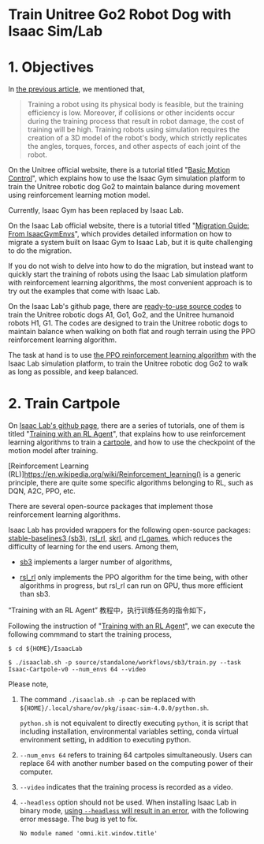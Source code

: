 # Train Unitree Go2 Robot Dog with Isaac Sim/Lab

# 1. Objectives

In [the previous article](https://github.com/housework-robot/main/blob/main/S04_RL_for_unitree/S04E01_Isaac_sim_lab_installation.md), we mentioned that, 

> Training a robot using its physical body is feasible, but the training efficiency is low.
> Moreover, if collisions or other incidents occur during the training process that result in robot damage, the cost of training will be high.
> Training robots using simulation requires the creation of a 3D model of the robot's body, which strictly replicates the angles, torques, forces, and other aspects of each joint of the robot.

On the Unitree official website, there is a tutorial titled "[Basic Motion Control](https://support.unitree.com/home/en/developer/Basic_motion_control)", which explains how to use the Isaac Gym simulation platform to train the Unitree robotic dog Go2 to maintain balance during movement using reinforcement learning motion model.

Currently, Isaac Gym has been replaced by Isaac Lab.

On the Isaac Lab official website, there is a tutorial titled "[Migration Guide: From IsaacGymEnvs](https://isaac-sim.github.io/IsaacLab/source/migration/migrating_from_isaacgymenvs.html)", which provides detailed information on how to migrate a system built on Isaac Gym to Isaac Lab, but it is quite challenging to do the migration.

If you do not wish to delve into how to do the migration, but instead want to quickly start the training of robots using the Isaac Lab simulation platform with reinforcement learning algorithms, the most convenient approach is to try out the examples that come with Isaac Lab.

On the Isaac Lab's github page, there are [ready-to-use source codes](https://github.com/isaac-sim/IsaacLab/tree/main/source/extensions/omni.isaac.lab_tasks/omni/isaac/lab_tasks/manager_based/locomotion/velocity/config) to train the Unitree robotic dogs A1, Go1, Go2, and the Unitree humanoid robots H1, G1. The codes are designed to train the Unitree robotic dogs to maintain balance when walking on both flat and rough terrain using the PPO reinforcement learning algorithm.

The task at hand is to use [the PPO reinforcement learning algorithm](https://en.wikipedia.org/wiki/Proximal_policy_optimization) with the Isaac Lab simulation platform, to train the Unitree robotic dog Go2 to walk as long as possible, and keep balanced.


# 2. Train Cartpole

On [Isaac Lab's github page](https://isaac-sim.github.io/IsaacLab), there are a series of tutorials, one of them is titled "[Training with an RL Agent](https://isaac-sim.github.io/IsaacLab/source/tutorials/03_envs/run_rl_training.html)", that explains how to use reinforcement learning algorithms to train a [cartpole](https://www.youtube.com/watch?v=JNKvJEzuNsc), and how to use the checkpoint of the motion model after training.

[Reinforcement Learning (RL)]https://en.wikipedia.org/wiki/Reinforcement_learning() is a generic principle, there are quite some specific algorithms belonging to RL, such as DQN, A2C, PPO, etc.

There are several open-source packages that implement those reinforcement learning algorithms.

Isaac Lab has provided wrappers for the following open-source packages: [stable-baselines3 (sb3)](https://github.com/DLR-RM/stable-baselines3), [rsl_rl](https://github.com/leggedrobotics/rsl_rl), [skrl](https://skrl.readthedocs.io/en/latest/), and [rl_games](https://github.com/Denys88/rl_games), which reduces the difficulty of learning for the end users. Among them,

- [sb3](https://github.com/DLR-RM/stable-baselines3) implements a larger number of algorithms,
  
- [rsl_rl](https://github.com/leggedrobotics/rsl_rl)  only implements the PPO algorithm for the time being, with other algorithms in progress, but rsl_rl can run on GPU, thus more efficient than sb3.

“Training with an RL Agent” 教程中，执行训练任务的指令如下，

Following the instruction of "[Training with an RL Agent](https://isaac-sim.github.io/IsaacLab/source/tutorials/03_envs/run_rl_training.html)", we can execute the following commmand to start the training process, 

~~~
$ cd ${HOME}/IsaacLab

$ ./isaaclab.sh -p source/standalone/workflows/sb3/train.py --task Isaac-Cartpole-v0 --num_envs 64 --video
~~~

Please note,

1. The command `./isaaclab.sh -p` can be replaced with `${HOME}/.local/share/ov/pkg/isaac-sim-4.0.0/python.sh`.
   
    `python.sh` is not equivalent to directly executing `python`, it is script that including installation, environmental variables setting, conda virtual environment setting, in addition to executing python.
  
2. `--num_envs 64` refers to training 64 cartpoles simultaneously. Users can replace 64 with another number based on the computing power of their computer.
   
3. `--video` indicates that the training process is recorded as a video.
   
4. `--headless` option should not be used. When installing Isaac Lab in binary mode, [using `--headless` will result in an error](https://github.com/isaac-sim/IsaacLab/issues/878), with the following error message. The bug is yet to fix. 

    ~~~
    No module named 'omni.kit.window.title'
    ~~~
